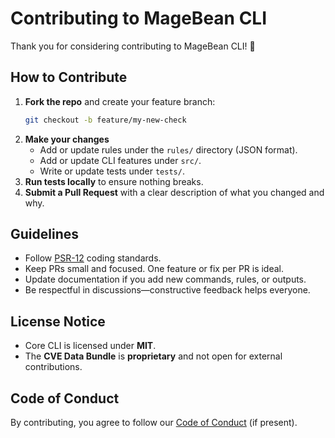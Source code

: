 # Contributing to MageBean CLI

Thank you for considering contributing to MageBean CLI! 🎉

## How to Contribute

1. **Fork the repo** and create your feature branch:
   ```bash
   git checkout -b feature/my-new-check
   ```
2. **Make your changes**
   - Add or update rules under the `rules/` directory (JSON format).  
   - Add or update CLI features under `src/`.  
   - Write or update tests under `tests/`.  
3. **Run tests locally** to ensure nothing breaks.  
4. **Submit a Pull Request** with a clear description of what you changed and why.  

## Guidelines

- Follow [PSR-12](https://www.php-fig.org/psr/psr-12/) coding standards.  
- Keep PRs small and focused. One feature or fix per PR is ideal.  
- Update documentation if you add new commands, rules, or outputs.  
- Be respectful in discussions—constructive feedback helps everyone.  

## License Notice

- Core CLI is licensed under **MIT**.  
- The **CVE Data Bundle** is **proprietary** and not open for external contributions.  

## Code of Conduct

By contributing, you agree to follow our [Code of Conduct](CODE_OF_CONDUCT.md) (if present).
